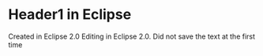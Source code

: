 # Header1 in Eclipse

Created in Eclipse 2.0
Editing in Eclipse 2.0. Did not save the text at the first time

